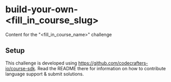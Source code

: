 # build-your-own-<fill_in_course_slug>

Content for the "<fill_in_course_name>" challenge

## Setup

This challenge is developed using https://github.com/codecrafters-io/course-sdk. Read the README there for information
on how to contribute language support & submit solutions.